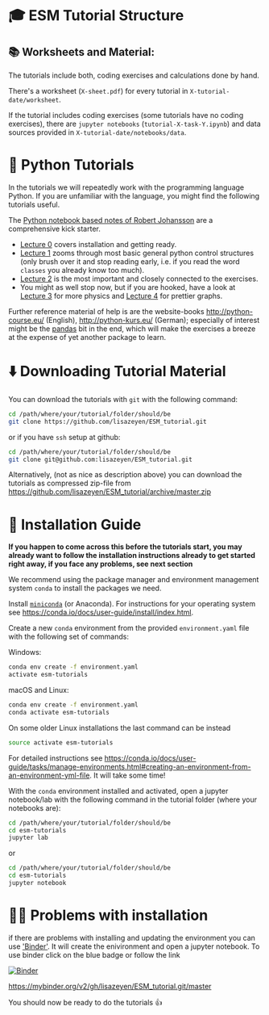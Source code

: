 #  :mortar_board: ESM	Tutorial Structure

## :books: Worksheets and Material:

The tutorials include both, coding exercises and calculations done by hand.

There's a worksheet (`X-sheet.pdf`) for every tutorial in `X-tutorial-date/worksheet`.

If the tutorial includes coding exercises (some tutorials have no coding exercises),
there are `jupyter notebooks` (`tutorial-X-task-Y.ipynb`) and data sources provided in `X-tutorial-date/notebooks/data`.

# :blue_book: Python Tutorials

In the tutorials we will repeatedly work with the programming language Python. If you are unfamiliar with the language, you might find the following tutorials useful.

The [Python notebook based notes of Robert Johansson](http://nbviewer.jupyter.org/github/jrjohansson/scientific-python-lectures/tree/master/) are a
comprehensive kick starter.
 * [Lecture 0](http://nbviewer.jupyter.org/github/jrjohansson/scientific-python-lectures/blob/master/Lecture-0-Scientific-Computing-with-Python.ipynb) covers installation and getting ready.
 * [Lecture 1](http://nbviewer.jupyter.org/github/jrjohansson/scientific-python-lectures/blob/master/Lecture-1-Introduction-to-Python-Programming.ipynb)
       zooms through most basic general python control structures (only
       brush over it and stop reading early, i.e. if you read the word
       `classes` you already know too much).
 * [Lecture 2](http://nbviewer.jupyter.org/github/jrjohansson/scientific-python-lectures/blob/master/Lecture-2-Numpy.ipynb) is the most important and closely connected to the exercises.
* You might as well stop now, but if you are hooked, have a look at [Lecture 3](http://nbviewer.jupyter.org/github/jrjohansson/scientific-python-lectures/blob/master/Lecture-3-Scipy.ipynb) for more physics and [Lecture 4](http://nbviewer.jupyter.org/github/jrjohansson/scientific-python-lectures/blob/master/Lecture-4-Matplotlib.ipynb) for prettier graphs.

Further reference material of help is are the website-books http://python-course.eu/ (English), http://python-kurs.eu/ (German); especially of interest might be the [pandas](http://www.python-course.eu/pandas.php) bit in the end, which will make the exercises a breeze at the expense of yet another package to learn.

# :arrow_down: Downloading Tutorial Material

You can download the tutorials with `git` with the following command:

```bash
cd /path/where/your/tutorial/folder/should/be
git clone https://github.com/lisazeyen/ESM_tutorial.git
```
or if you have `ssh` setup at github:
```bash
cd /path/where/your/tutorial/folder/should/be
git clone git@github.com:lisazeyen/ESM_tutorial.git
```


Alternatively, (not as nice as description above) you can download the tutorials as compressed zip-file from
https://github.com/lisazeyen/ESM_tutorial/archive/master.zip

# :wrench: Installation Guide

**If you happen to come across this before the tutorials start,
you may already want to follow the installation instructions already to get started right away, if you face any problems, see next section**

We recommend using the package manager and environment management system `conda` to install the packages we need.

Install [`miniconda`](https://conda.io/docs/user-guide/install/index.html) (or Anaconda). For instructions for your operating system
see https://conda.io/docs/user-guide/install/index.html. 

Create a new `conda` environment from the provided `environment.yaml` file with the following set of commands:

Windows:
```bash
conda env create -f environment.yaml
activate esm-tutorials
```

macOS and Linux:
```bash
conda env create -f environment.yaml
conda activate esm-tutorials
```

On some older Linux installations the last command can be instead

```bash
source activate esm-tutorials
```

For detailed instructions see
https://conda.io/docs/user-guide/tasks/manage-environments.html#creating-an-environment-from-an-environment-yml-file.
It will take some time!

With the `conda` environment installed and activated, open a jupyter notebook/lab with the following command in the tutorial folder (where your notebooks are):

```bash
cd /path/where/your/tutorial/folder/should/be
cd esm-tutorials
jupyter lab
```

or

```bash
cd /path/where/your/tutorial/folder/should/be
cd esm-tutorials
jupyter notebook
```
# :ok_woman: Problems with installation

if there are problems with installing and updating the environment you can use ['Binder'](https://mybinder.org/). It will create the enivironment and open a jupyter notebook. To use binder click on the blue badge or follow the link

[![Binder](https://mybinder.org/badge_logo.svg)](https://mybinder.org/v2/gh/lisazeyen/ESM_tutorial.git/master)

https://mybinder.org/v2/gh/lisazeyen/ESM_tutorial.git/master

You should now be ready to do the tutorials :thumbsup:


